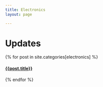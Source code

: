 ```yaml
---
title: Electronics
layout: page

---
```


# Updates

<a name="{{ electronics | slugize }}"></a>
{% for post in site.categories[electronics] %}
  <article class="archive-item">
    <h4><a href="{{ site.baseurl }}{{ post.url }}">{{post.title}}</a></h4>
  </article>
{% endfor %}
